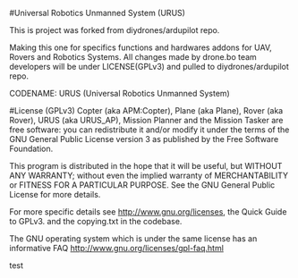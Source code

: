#Universal Robotics Unmanned System (URUS)

This is project was forked from diydrones/ardupilot repo.

Making this one for specifics functions and hardwares addons for UAV, Rovers and Robotics Systems.
All changes made by drone.bo team developers will be under LICENSE(GPLv3) and pulled to diydrones/ardupilot repo.

CODENAME: URUS (Universal Robotics Unmanned System)

#License (GPLv3)
Copter (aka APM:Copter), Plane (aka Plane), Rover (aka Rover), URUS (aka URUS_AP), Mission Planner and the Mission Tasker are free software: you can redistribute it and/or modify it under the terms of the GNU General Public License version 3 as published by the Free Software Foundation.

This program is distributed in the hope that it will be useful, but WITHOUT ANY WARRANTY; without even the implied warranty of MERCHANTABILITY or FITNESS FOR A PARTICULAR PURPOSE. See the GNU General Public License for more details.

For more specific details see http://www.gnu.org/licenses, the Quick Guide to GPLv3. and the copying.txt in the codebase.

The GNU operating system which is under the same license has an informative FAQ http://www.gnu.org/licenses/gpl-faq.html

test
